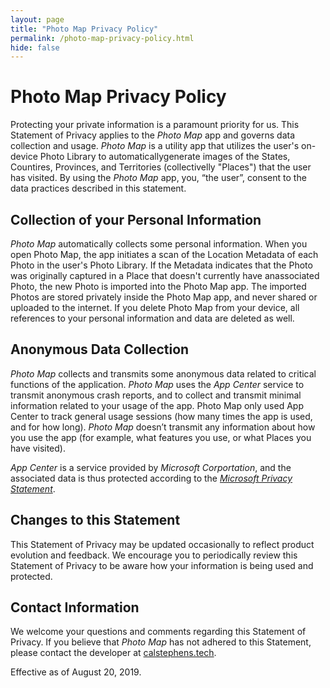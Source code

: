 ```yaml
---
layout: page
title: "Photo Map Privacy Policy"
permalink: /photo-map-privacy-policy.html
hide: false
---
```


# Photo Map Privacy Policy

Protecting your private information is a paramount priority for us. This Statement of Privacy applies to the *Photo Map* app and governs data collection and usage. *Photo Map* is a utility app that utilizes the user's on-device Photo Library to automaticallygenerate images of the States, Countires, Provinces, and Territories (collectivelly "Places") that the user has visited. By using the *Photo Map* app, you, “the user”, consent to the data practices described in this statement.

## Collection of your Personal Information
*Photo Map* automatically collects some personal information. When you open Photo Map, the app initiates a scan of the Location Metadata of each Photo in the user's Photo Library. If the Metadata indicates that the Photo was originally captured in a Place that doesn't currently have anassociated Photo, the new Photo is imported into the Photo Map app. The imported Photos are stored privately inside the Photo Map app, and never shared or uploaded to the internet. If you delete Photo Map from your device, all references to your personal information and data are deleted as well.

## Anonymous Data Collection
*Photo Map* collects and transmits some anonymous data related to critical functions of the application. *Photo Map* uses the *App Center* service to transmit anonymous crash reports, and to collect and transmit minimal information related to your usage of the app. Photo Map only used App Center to track general usage sessions (how many times the app is used, and for how long). *Photo Map* doesn’t transmit any information about how you use the app (for example, what features you use, or what Places you have visited).

*App Center* is a service provided by *Microsoft Corportation*, and the associated data is thus protected according to the *[Microsoft Privacy Statement](https://privacy.microsoft.com/en-us/privacystatement)*.

## Changes to this Statement
This Statement of Privacy may be updated occasionally to reflect product evolution and feedback. We encourage you to periodically review this Statement of Privacy to be aware how your information is being used and protected.

## Contact Information
We welcome your questions and comments regarding this Statement of Privacy. If you believe that *Photo Map* has not adhered to this Statement, please contact the developer at [calstephens.tech](https://calstephens.tech/contact/).

Effective as of August 20, 2019.
